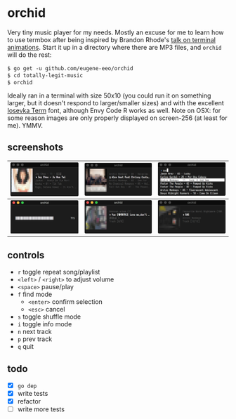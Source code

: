 # orchid

Very tiny music player for my needs. Mostly an excuse for me to learn how
to use termbox after being inspired by Brandon Rhode's [talk on terminal animations](https://www.youtube.com/watch?v=rrMnmLyYjU8).
Start it up in a directory where there are MP3 files, and `orchid` will
do the rest:

    $ go get -u github.com/eugene-eeo/orchid
    $ cd totally-legit-music
    $ orchid

Ideally ran in a terminal with size 50x10 (you could run it on something larger,
but it doesn't respond to larger/smaller sizes) and with the excellent [Iosevka Term](https://github.com/be5invis/Iosevka)
font, although Envy Code R works as well. Note on OSX: for some reason images
are only properly displayed on screen-256 (at least for me). YMMV.

## screenshots

| <img src='./screenshots/demo1.png'> | <img src='./screenshots/demo2.png'> | <img src='./screenshots/demo3.png'> |
|-------------------------------------|-------------------------------------|-------------------------------------|
| <img src='./screenshots/demo4.png'> | <img src='./screenshots/demo5.png'> | <img src='./screenshots/demo6.png'> |

## controls

- `r` toggle repeat song/playlist
- `<left>` / `<right>` to adjust volume
- `<space>` pause/play
- `f` find mode
  - `<enter>` confirm selection
  - `<esc>` cancel
- `s` toggle shuffle mode
- `i` toggle info mode
- `n` next track
- `p` prev track
- `q` quit

## todo

- [x] `go dep`
- [x] write tests
- [x] refactor
- [ ] write more tests
